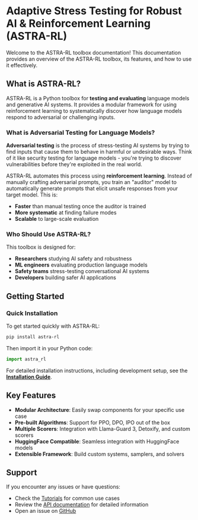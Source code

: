 # Adaptive Stress Testing for Robust AI & Reinforcement Learning (ASTRA-RL)

Welcome to the ASTRA-RL toolbox documentation! This documentation provides an overview of the ASTRA-RL toolbox, its features, and how to use it effectively.

## What is ASTRA-RL?

ASTRA-RL is a Python toolbox for **testing and evaluating** language models and generative AI systems. It provides a modular framework for using reinforcement learning to systematically discover how language models respond to adversarial or challenging inputs.

### What is Adversarial Testing for Language Models?

**Adversarial testing** is the process of stress-testing AI systems by trying to find inputs that cause them to behave in harmful or undesirable ways. Think of it like security testing for language models - you're trying to discover vulnerabilities before they're exploited in the real world.

ASTRA-RL automates this process using **reinforcement learning**. Instead of manually crafting adversarial prompts, you train an "auditor" model to automatically generate prompts that elicit unsafe responses from your target model. This is:

- **Faster** than manual testing once the auditor is trained
- **More systematic** at finding failure modes
- **Scalable** to large-scale evaluation

### Who Should Use ASTRA-RL?

This toolbox is designed for:

- **Researchers** studying AI safety and robustness
- **ML engineers** evaluating production language models
- **Safety teams** stress-testing conversational AI systems
- **Developers** building safer AI applications

## Getting Started

### Quick Installation

To get started quickly with ASTRA-RL:

```bash
pip install astra-rl
```

Then import it in your Python code:

```python
import astra_rl
```

For detailed installation instructions, including development setup, see the **[Installation Guide](installation.md)**.

## Key Features

- **Modular Architecture**: Easily swap components for your specific use case
- **Pre-built Algorithms**: Support for PPO, DPO, IPO out of the box
- **Multiple Scorers**: Integration with Llama-Guard 3, Detoxify, and custom scorers
- **HuggingFace Compatible**: Seamless integration with HuggingFace models
- **Extensible Framework**: Build custom systems, samplers, and solvers

## Support

If you encounter any issues or have questions:

- Check the [Tutorials](tutorials/index.md) for common use cases
- Review the [API documentation](api/index.md) for detailed information
- Open an issue on [GitHub](https://github.com/sisl/astra-rl/issues)
